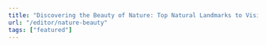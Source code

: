 ```yaml
---
title: "Discovering the Beauty of Nature: Top Natural Landmarks to Visit"
url: "/editor/nature-beauty"
tags: ["featured"]
---
```

